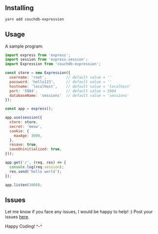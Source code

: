 ## Installing
```sh
yarn add couchdb-expression
```

## Usage
A sample program:
```js
import express from 'express';
import session from 'express-session';
import Expression from 'couchdb-expression';

const store = new Expression({
  username: 'root',         // default value = ''
  password: 'hello123',     // default value = ''
  hostname: 'localhost',    // default value = 'localhost'
  port: '5984',             // default value = 5984
  databaseName: 'sessions'  // default value = 'sessions'
});

const app = express();

app.use(session({
  store: store,
  secret: 'meow',
  cookie: {
    maxAge: 3000,
  },
  resave: true,
  saveUninitialized: true,
}));

app.get('/', (req, res) => {
  console.log(req.session);
  res.send('hello world');
});

app.listen(3000);
```

## Issues
Let me know if you face any issues, I would be happy to help! :)
Post your issues [here](https://github.com/tkshnwesper/couchdb-expression/issues).

Happy Coding! ^-^